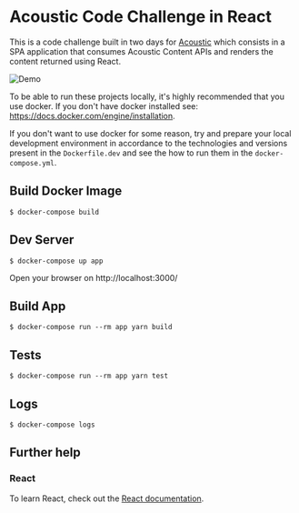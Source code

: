 # Acoustic Code Challenge in React

This is a code challenge built in two days for [Acoustic](https://acoustic.co/)
which consists in a SPA application that consumes Acoustic Content APIs and
renders the content returned using React.

![Demo](https://raw.githubusercontent.com/lpelos/acoustic-challenge-react/master/src/assets/images/demo.gif)

To be able to run these projects locally, it's highly recommended that you use
docker. If you don't have docker installed see:
https://docs.docker.com/engine/installation.

If you don't want to use docker for some reason, try and prepare your local
development environment in accordance to the technologies and versions
present in the `Dockerfile.dev` and see the how to run them in the
`docker-compose.yml`.

## Build Docker Image

```
$ docker-compose build
```

## Dev Server

```
$ docker-compose up app
```

Open your browser on http://localhost:3000/

## Build App

```
$ docker-compose run --rm app yarn build
```

## Tests

```
$ docker-compose run --rm app yarn test
```

## Logs

```
$ docker-compose logs
```

## Further help

### React

To learn React, check out the [React documentation](https://reactjs.org/).
